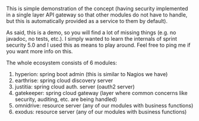 This is simple demonstration of the concept (having security implemented in a single layer API gateway so that other modules do not have to handle, but this is automatically provided as a service to them by default).

As said, this is a demo, so you will find a lot of missing things (e.g. no javadoc, no tests, etc.). I simply wanted to learn the internals of sprint security 5.0 and I used this as means to play around. Feel free to ping me if you want more info on this.

The whole ecosystem consists of 6 modules:
1. hyperion: spring boot admin (this is similar to Nagios we have)
2. earthrise: spring cloud discovery server
3. justitia: spring cloud auth. server (oauth2 server)
4. gatekeeper: spring cloud gateway (layer where common concerns like security, auditing, etc. are being handled)
5. omnidrive: resource server (any of our modules with business functions)
5. exodus: resource server (any of our modules with business functions)